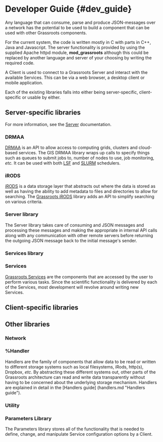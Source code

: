 ﻿Developer Guide {#dev_guide}
================



Any language that can consume, parse and produce JSON-messages over a network has the potential to be used to build a component that can be used with other Grassroots components. 

For the current system, the code is written mostly in C with parts in C++, Java and Javascript. The server functionality is provided by using the supplied Apache httpd module, **mod_grassroots** although this could be replaced by another language and server of your choosing by writing the required code.


A Client is used to connect to a Grassroots Server and interact with the available Services. This can be via a web browser, a desktop client or mobile application.


Each of the existing libraries falls into either being server-specific, client-specific or usable by either.

## Server-specific libraries

For more information, see the [Server](server.md) documentation.

### DRMAA

[DRMAA](http://www.drmaa.org/) is an API to allow access to computing grids, clusters and cloud-based services. 
The GIS DRMAA library wraps up calls to specify things such as queues to submit jobs to, number of nodes to use, job monitoring, *etc.*
It can be used with both [LSF](http://www-03.ibm.com/systems/spectrum-computing/products/lsf/) and [SLURM](https://slurm.schedmd.com/) schedulers.


### iRODS

[iRODS](http://irods.org/) is a data storage layer that abstracts out where the data is stored as well as having the ability to add metadata to files and directories to allow for searching. The [Grassroots iRODS](irods.md) library adds an API to simplify searching on various criteria.


### Server library

The Server library takes care of consuming and JSON messages and processing these messages and making the appropriate in internal API calls along with any communication with other remote servers before returning the outgoing JSON message back to the initial message's sender.


### Services library


### Services

[Grassroots Services](services.md "Services guide") are the components that are accessed by the user to perform various tasks. 
Since the scientific functionality is delivered by each of the Services, most development will revolve around writing new Services. 


## Client-specific libraries


## Other libraries




### Network



### %Handler

Handlers are the family of components that allow data to be read or written to different storage systems such as local filesystems, iRods, http(s), Dropbox, *etc*.
By abstracting these different systems out, other parts of the Grassroots architecture can read and write data transparently without having to be concerned about the underlying storage mechanism.
Handlers are explained in detail in the [Handlers guide] (handlers.md "Handlers guide").


### Utility


### Parameters Library

The Parameters library stores all of the functionality that is needed to define, change, and manipulate Service configuration options by a Client. 

